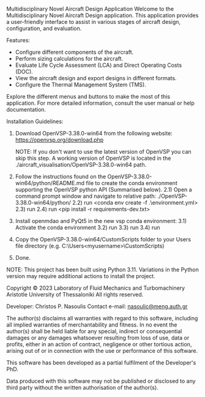 Multidisciplinary Novel Aircraft Design Application
Welcome to the Multidisciplinary Novel Aircraft Design application.
This application provides a user-friendly interface to assist in various stages of aircraft design, configuration, and evaluation.
        
Features:
- Configure different components of the aircraft.
- Perform sizing calculations for the aircraft.
- Evaluate Life Cycle Assessment (LCA) and Direct Operating Costs (DOC).
- View the aircraft design and export designs in different formats.
- Configure the Thermal Management System (TMS).
        
Explore the different menus and buttons to make the most of this application.
For more detailed information, consult the user manual or help documentation.

Installation Guidelines:

1) Download OpenVSP-3.38.0-win64 from the following website: https://openvsp.org/download.php

    NOTE: If you don't want to use the latest version of OpenVSP you can skip this step. A working version of OpenVSP is 
    located in the ./aircraft_visualisation/OpenVSP-3.38.0-win64 path.

2) Follow the instructions found on the OpenVSP-3.38.0-win64/python/README.md file to create the conda environment supporting the OpenVSP python API (Summarised below).
    2.1) Open a command prompt window and navigate to relative path: ./OpenVSP-3.38.0-win64/python/
    2.2) run <conda env create -f .\environment.yml>
    2.3) run <conda activate mdhead_vsp>
    2.4) run <pip install -r requirements-dev.txt>

3) Install openmdao and PyQt5 in the new vsp conda environment:
    3.1) Activate the conda environment
    3.2) run <pip install openmdao>
    3.3) run <pip install PyQt5>
    3.4) run <pip install pyDOE2>

4) Copy the OpenVSP-3.38.0-win64/CustomScripts folder to your Users file directory (e.g. C:\Users\<myusername>\CustomScripts)

5) Done.

NOTE: This project has been built using Python 3.11. Variations in the Python version may require additional actions to install the project.

Copyright © 2023
Laboratory of Fluid Mechanics and Turbomachinery
Aristotle University of Thessaloniki
All rights reserved.

Developer: Christos P. Nasoulis
Contact e-mail: nasoulic@meng.auth.gr

The author(s) disclaims all warranties with regard to this software,
including all implied warranties of merchantability and fitness.
In no event the author(s) shall be held liable for any special, indirect
or consequential damages or any damages whatsoever resulting from
loss of use, data or profits, either in an action of contract,
negligence or other tortious action, arising out of or in connection
with the use or performance of this software.

This software has been developed as a partial fulfilment of the Developer's PhD.

Data produced with this software may not be published or disclosed to
any third party without the written authorisation of the author(s). 


